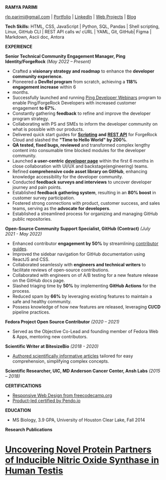 **RAMYA PARIMI**

[rlp.parimi@gmail.com](mailto:rlp.parimi@gmail.com) | [Portfolio](https://ramyaparimi.github.io/) | [LinkedIn](https://www.linkedin.com/in/ramyaparimi/) | [Web Projects](https://codepen.io/collection/ZMqrWo) | [Blog](https://medium.com/@rlp.parimi)

**Tech Skills:** HTML, CSS, JavaScript | Python, SQL, Pandas | Shell scripting, Linux, GitHub CLI | REST API calls w/ cURL | YAML, Git, GitHub| Figma | Markdown, Ascii doc, Antora

**EXPERIENCE**

**Senior Technical Community Engagement Manager, Ping Identity/ForgeRock** _(May 2022 – Present)_

- Crafted a **visionary strategy and roadmap** to enhance the **developer community experience.**
- Pioneered a **DevRel program** from scratch, achieving a **118% engagement increase** within 6
- months.
- Successfully launched and running [Ping Developer Webinars](https://community.forgerock.com/c/forgerock-events/dev-events/31) program to enable Ping/ForgeRock Developers with increased customer engagement **to 67%.**
- Constantly gathering **feedback** to refine and improve the developer program strategy.
- Collaborating with PS and SMEs to inform the developer community on what is possible with our products.
- Delivered quick start guides for [**Scripting**](https://community.forgerock.com/t/getting-started-with-scripting-in-forgerock-identity-cloud-part-1-introduction/3827) **and** [**REST API**](https://community.forgerock.com/t/getting-started-with-the-forgerock-identity-cloud-rest-api-part-1-introduction/3330) for ForgeRock Cloud and slashed the **"Time to Hello World" by 200%**.
- **QA tested, fixed bugs, reviewed** and transformed complex lengthy content into consumable time blocked modules for the developer community.
- Launched **a user-centric** [**developer page**](https://backstage.forgerock.com/community/developers) within the first 6 months in close collaboration with UI/UX and backstage(engineering) teams.
- Refined **comprehensive code asset library on GitHub**, enhancing knowledge accessibility for the developer community.
- Conducted **feedback** **surveys and interviews** to uncover developer journey and pain points.
- Established **feedback gathering system**, resulting in an **80% boost** in customer survey participation.
- Fostered strong connections with product, customer success, and sales teams, serving as the **advocate for developers**.
- Established a streamlined process for organizing and managing GitHub public repositories.

**Open-Source Community Support Specialist, GitHub (Contract)** _(July 2021 - May 2022)_

- Enhanced contributor **engagement by 50%** by streamlining [contributor guides](https://github.com/github/docs/blob/main/CONTRIBUTING.md).
- Improved the sidebar navigation for GitHub documentation using ReactJS and CSS.
- Collaborated seamlessly with **engineers and technical writers** to facilitate reviews of open-source contributions.
- Collaborated with engineers on of A/B testing for a new feature release on the GitHub docs page.
- Slashed triaging time by **50%** by implementing **GitHub Actions** for the process.
- Reduced spam by **66%** by leveraging existing features to maintain a safe and healthy community.
- Possess knowledge of how new features are released, leveraging **CI/CD** pipeline practices.

**Fedora Project Open Source Contributor** _(2020 – 2021)_

- Served as the Objective Co-Lead and founding member of Fedora Web & Apps, mentoring new contributors.

**Scientific Writer at BitesizeBio** _(2018 - 2020)_

- [Authored scientifically informative articles](https://bitesizebio.com/profile/ramya-parimi/) tailored for easy comprehension, simplifying complex concepts.

**Scientific Researcher, UIC, MD Anderson Cancer Center, Ansh Labs** _(2015 – 2018)_

**CERTIFICATIONS**

- [Responsive Web Design from freecodecamp.org](https://www.freecodecamp.org/certification/ramyaparimi/responsive-web-design)
- [Product-led certified by Pendo.io](https://www.credly.com/badges/90194f24-a4f8-44e5-8d6d-7a285c3c4cb8/linked_in_profile)

**EDUCATION**

- MS Biology, 3.9 GPA, University of Houston Clear Lake, Fall 2014

**Research Publications**

# [Uncovering Novel Protein Partners of Inducible Nitric Oxide Synthase in Human Testis](https://www.mdpi.com/2218-273X/14/4/388)